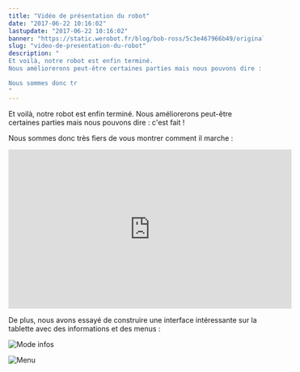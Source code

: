 ```yaml
---
title: "Vidéo de présentation du robot"
date: "2017-06-22 10:16:02"
lastupdate: "2017-06-22 10:16:02"
banner: "https://static.werobot.fr/blog/bob-ross/5c3e467966b49/original.jpg"
slug: "video-de-presentation-du-robot"
description: " 
Et voilà, notre robot est enfin terminé.
Nous améliorerons peut-être certaines parties mais nous pouvons dire : c'est fait !

Nous sommes donc tr
"
---
```

Et voilà, notre robot est enfin terminé.
Nous améliorerons peut-être certaines parties mais nous pouvons dire : c'est fait !

Nous sommes donc très fiers de vous montrer comment il marche :

<iframe width="560" height="315" src="https://www.youtube-nocookie.com/embed/fZCZbcYIM_o" frameborder="0" allow="accelerometer; autoplay; encrypted-media; gyroscope; picture-in-picture" allowfullscreen></iframe>

De plus, nous avons essayé de construire une interface intéressante sur la tablette avec des informations et des menus :

![Mode infos](https://static.werobot.fr/blog/bob-ross/5c3e467966b49/50.jpg "Mode infos")

![Menu](https://static.werobot.fr/blog/bob-ross/5c3e467a46248/50.jpg "Menu")


    